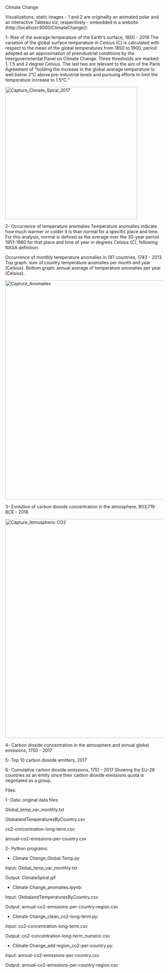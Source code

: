 Climate Change

Visualizations, static images - 1 and 2 are originallly an animated polar and an interactive Tableau viz, respectively - embedded in a website (http://localhost:9000/ClimateChange/):

1- Rise of the average temperature of the Earth's surface, 1850 - 2019
The variation of the global surface temperature in Celsius (C) is calculated with respect to the mean of the global temperatures from 1850 to 1900, period adopted as an approximation of preindustrial conditions by the Intergovernmental Panel on Climate Change.
Three thresholds are marked: 1, 1.5 and 2 degree Celsius. The last two are relevant to the aim of the Paris Agreement of “holding the increase in the global average temperature to well below 2°C above pre-industrial levels and pursuing efforts to limit the temperature increase to 1.5°C.”

<img width="422" alt="Capture_Climate_Spiral_2017" src="https://user-images.githubusercontent.com/53956697/109977859-430c0a80-7ccb-11eb-8c46-f46871560ecd.PNG">


2- Occurrence of temperature anomalies
Temperature anomalies indicate how much warmer or colder it is than normal for a specific place and time. For this analysis, normal is defined as the average over the 30-year period 1951-1980 for that place and time of year in degrees Celsius (C), following NASA definition.

Occurrence of monthly temperature anomalies in 197 countries, 1743 - 2013
Top graph: sum of country temperature anomalies per month and year (Celsius).
Bottom graph: annual average of temperature anomalies per year (Celsius).

<img width="700" alt="Capture_Anomalies" src="https://user-images.githubusercontent.com/53956697/109979199-a185b880-7ccc-11eb-86ea-47a508528d7d.PNG">

3- Evolution of carbon dioxide concentration in the atmosphere, 803,719 BCE - 2018

<img width="699" alt="Capture_Atmospheric CO2" src="https://user-images.githubusercontent.com/53956697/109980493-f970ef00-7ccd-11eb-8090-523211beb7e8.PNG">

4- Carbon dioxide concentration in the atmosphere and annual global emissions, 1750 - 2017



5- Top 10 carbon dioxide emitters, 2017


6- Cumulative carbon dioxide emissions, 1751 - 2017
Showing the EU-28 countries as an entity since their carbon dioxide emissions quota is negotiated as a group.







Files:

1- Data: original data files:

Global_temp_var_monthly.txt

GlobalandTemperaturesByCountry.csv

co2-concentration-long-term.csv

annual-co2-emissions-per-country.csv

2- Python programs:

- Climate Change_Global Temp.py

Input: Global_temp_var_monthly.txt

Output: ClimateSpiral.gif

-	Climate Change_anomalies.ipynb: 

Input: GlobalandTemperaturesByCountry.csv

Output: annual-co2-emissions-per-country-region.csv 

-	Climate Change_clean_co2-long-term.py:

Input: co2-concentration-long-term.csv

Output: co2-concentration-long-term_numeric.csv
 
- Climate Change_add region_co2-per-country.py:

Input: annual-co2-emissions-per-country.csv

Output: annual-co2-emissions-per-country-region.csv

